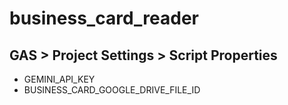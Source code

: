 # business_card_reader

## GAS > Project Settings > Script Properties

- GEMINI_API_KEY
- BUSINESS_CARD_GOOGLE_DRIVE_FILE_ID
